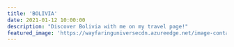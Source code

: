 ```yaml
---
title: 'BOLIVIA'
date: 2021-01-12 10:00:00
description: "Discover Bolivia with me on my travel page!"
featured_image: 'https://wayfaringuniversecdn.azureedge.net/image-container/thumbnails/bolivia/boliviavisathumbnail.jpg'
---
```

